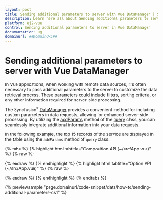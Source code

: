 ```yaml
---
layout: post
title: Sending additional parameters to server with Vue DataManager | Syncfusion
description: Learn here all about Sending additional parameters to server with Syncfusion Vue DataManager of Syncfusion Essential JS 2 and more.
platform: ej2-vue
control: Sending additional parameters to server in Vue DataManager 
documentation: ug
domainurl: ##DomainURL##
---
```


# Sending additional parameters to server with Vue DataManager

In Vue applications, when working with remote data sources, it's often necessary to pass additional parameters to the server to customize the data retrieval process. These parameters could include filters, sorting criteria, or any other information required for server-side processing. 

The Syncfusion<sup style="font-size:70%">&reg;</sup> [DataManager](https://ej2.syncfusion.com/documentation/api/data/dataManager) provides a convenient method for including custom parameters in data requests, allowing for enhanced server-side processing. By utilizing the [addParams](https://ej2.syncfusion.com/documentation/api/data/query/#addparams) method of the [query](https://ej2.syncfusion.com/documentation/api/data/query) class, you can seamlessly integrate additional information into your data requests.

In the following example, the top 15 records of the service are displayed in the table using the `addParams` method of `query` class. 

{% tabs %}
{% highlight html tabtitle="Composition API (~/src/App.vue)" %}
{% raw %}

<template>
  <div id="app">
    <table class='e-table'>
      <tr><th>Order ID</th><th>Customer ID</th><th>Employee ID</th><th>Ship Country</th></tr>
      <tr v-for="(item, index) in items" :key="index">
        <td>{{ item.OrderID }}</td>
        <td>{{ item.CustomerID }}</td>
        <td>{{ item.EmployeeID }}</td>
        <td>{{ item.ShipCountry }}</td>
      </tr>
    </table>   
  </div>
</template>

<script setup>
import { onMounted, ref } from "vue";
import { DataManager, Query, ODataV4Adaptor } from '@syncfusion/ej2-data';

const items = ref([]);

onMounted(() => {
  let SERVICE_URI = "https://services.odata.org/V4/Northwind/Northwind.svc/Orders";
  let dataManager = new DataManager({
    url: SERVICE_URI,
    adaptor: new ODataV4Adaptor()
  });
  dataManager.executeQuery(new Query().addParams('$top', '15')).then((e) => {
    this.items = e.result;
  });
});
</script>

<style>
  .e-table {
    border: solid 1px #e0e0e0;
    border-collapse: collapse;
    font-family: Roboto;
  }

  .e-table td, .e-table th {
    border-style: solid;
    border-width: 1px 0 0;
    border-color: #e0e0e0;
    display: table-cell;
    font-size: 14px;
    line-height: 20px;
    overflow: hidden;
    padding: 8px 21px;
    vertical-align: middle;
    white-space: nowrap;
    width: auto;
  }
</style>

{% endraw %}
{% endhighlight %}
{% highlight html tabtitle="Option API (~/src/App.vue)" %}
{% raw %}

<template>
  <div id="app">
    <table class='e-table'>
      <tr><th>Order ID</th><th>Customer ID</th><th>Employee ID</th><th>Ship Country</th></tr>
      <tr v-for="(item, index) in items" :key="index">
        <td>{{ item.OrderID }}</td>
        <td>{{ item.CustomerID }}</td>
        <td>{{ item.EmployeeID }}</td>
        <td>{{ item.ShipCountry }}</td>
      </tr>
    </table>   
  </div>
</template>

<script>
import { DataManager, Query, ODataV4Adaptor } from '@syncfusion/ej2-data';

export default {
  data() {
    return {
      items: [] 
    };
  },
  mounted() {
    let SERVICE_URI = "https://services.odata.org/V4/Northwind/Northwind.svc/Orders";
    let dataManager = new DataManager({
      url: SERVICE_URI,
      adaptor: new ODataV4Adaptor()
    });
    dataManager.executeQuery(new Query().addParams('$top', '15')).then((e) => {
      this.items = e.result;
    });
  }
}
</script>

<style>
  .e-table {
    border: solid 1px #e0e0e0;
    border-collapse: collapse;
    font-family: Roboto;
  }

  .e-table td, .e-table th {
    border-style: solid;
    border-width: 1px 0 0;
    border-color: #e0e0e0;
    display: table-cell;
    font-size: 14px;
    line-height: 20px;
    overflow: hidden;
    padding: 8px 21px;
    vertical-align: middle;
    white-space: nowrap;
    width: auto;
  }
</style>

{% endraw %}
{% endhighlight %}
{% endtabs %}
        
{% previewsample "page.domainurl/code-snippet/data/how-to/sending-additional-parameters-cs1" %}